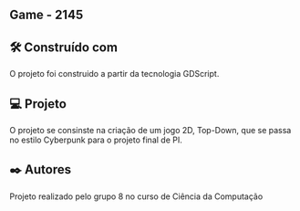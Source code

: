 ## Game - 2145



## 🛠️ Construído com

O projeto foi construido a partir da tecnologia GDScript.






## 💻 Projeto

O projeto se consinste na criação de um jogo 2D, Top-Down, que se passa no estilo Cyberpunk para o projeto final de PI.




  

## ✒️ Autores

Projeto realizado pelo grupo 8 no curso de Ciência da Computação


